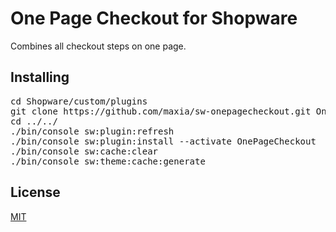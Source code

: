 # One Page Checkout for Shopware

Combines all checkout steps on one page.  

## Installing

<pre>
cd Shopware/custom/plugins
git clone https://github.com/maxia/sw-onepagecheckout.git OnePageCheckout
cd ../../
./bin/console sw:plugin:refresh
./bin/console sw:plugin:install --activate OnePageCheckout
./bin/console sw:cache:clear
./bin/console sw:theme:cache:generate
</pre>

## License

[MIT](https://raw.github.com/maxia/sw-onepagecheckout/master/LICENSE)